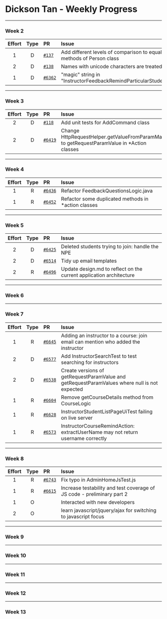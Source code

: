 # Dickson Tan - Weekly Progress

---

### Week 2

Effort| Type | PR | Issue
:----:|:----:|:-----------|:------
1 | D | [`#137`](https://github.com/se-edu/addressbook-level2/pull/137) | Add different levels of comparison to equality methods of Person class
2 | D | [`#138`](https://github.com/se-edu/addressbook-level2/pull/138) | Names with unicode characters are treated as invalid
1 | D | [`#6362`](https://github.com/TEAMMATES/teammates/pull/6362) | "magic" string in "InstructorFeedbackRemindParticularStudentsAction"

---

### Week 3

Effort| Type | PR | Issue
:----:|:----:|:-----------|:------
2 | D | [`#118`](https://github.com/se-edu/addressbook-level2/pull/118) | Add unit tests for AddCommand class
2 | D | [`#6419`](https://github.com/TEAMMATES/teammates/pull/6419) | Change HttpRequestHelper.getValueFromParamMap to getRequestParamValue in *Action classes

---

### Week 4

Effort| Type | PR | Issue
:----:|:----:|:-----------|:------
1 | R | [`#6436`](https://github.com/TEAMMATES/teammates/pull/6436) | Refactor FeedbackQuestionsLogic.java
1 | R | [`#6452`](https://github.com/TEAMMATES/teammates/pull/6452) | Refactor some duplicated methods in *action classes

---

### Week 5

Effort| Type | PR | Issue
:----:|:----:|:-----------|:------
2 | D | [`#6425`](https://github.com/TEAMMATES/teammates/pull/6425) | Deleted students trying to join: handle the NPE
2 | D | [`#6514`](https://github.com/TEAMMATES/teammates/pull/6514) | Tidy up email templates
2 | R | [`#6496`](https://github.com/TEAMMATES/teammates/pull/6496) | Update design.md to reflect on the current application architecture

---

### Week 6

---

### Week 7

Effort| Type | PR | Issue
:----:|:----:|:-----------|:------
1 | R | [`#6645`](https://github.com/TEAMMATES/teammates/pull/6645) | Adding an instructor to a course: join email can mention who added the instructor
2 | D | [`#6577`](https://github.com/TEAMMATES/teammates/pull/6577) | Add InstructorSearchTest to test searching for instructors
2 | D | [`#6538`](https://github.com/TEAMMATES/teammates/pull/6538) | Create versions of getRequestParamValue and getRequestParamValues where null is not expected
1 | R | [`#6604`](https://github.com/TEAMMATES/teammates/pull/6604) | Remove getCourseDetails method from CourseLogic
1 | R | [`#6628`](https://github.com/TEAMMATES/teammates/pull/6628) | InstructorStudentListPageUiTest failing on live server
1 | R | [`#6573`](https://github.com/TEAMMATES/teammates/pull/6573) | InstructorCourseRemindAction: extractUserName may not return username correctly

---

### Week 8

Effort| Type | PR | Issue
:----:|:----:|:-----------|:------
1 | R | [`#6743`](https://github.com/TEAMMATES/teammates/pull/6743) | Fix typo in AdminHomeJsTest.js
1 | R | [`#6615`](https://github.com/TEAMMATES/teammates/pull/6615) | Increase testability and test coverage of JS code - preliminary part 2
1 | O |  | Interacted with new developers
2 | O |  | learn javascript/jquery/ajax for switching to javascript focus

---

### Week 9

---

### Week 10

---

### Week 11

---

### Week 12

---

### Week 13

